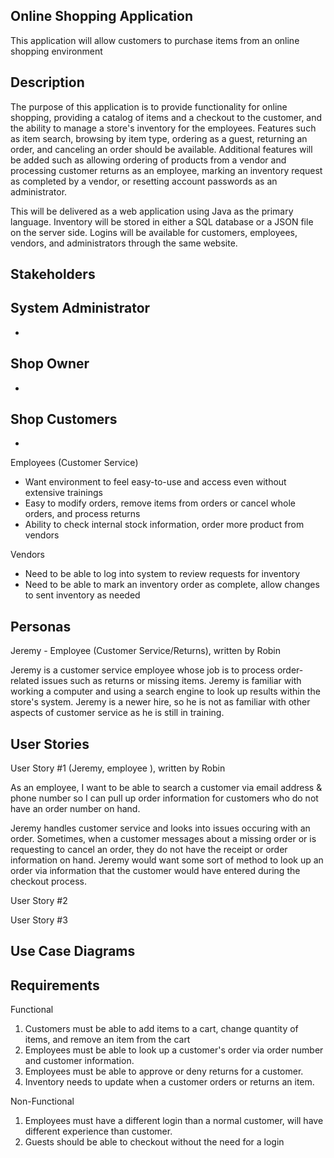 Online Shopping Application
---------------------------------------------------
This application will allow customers to purchase items from an online shopping environment

Description
---------------------------------------------------

The purpose of this application is to provide functionality for online shopping, providing a catalog of items and a checkout to the customer, and the ability to manage a store's inventory for the employees. Features such as item search, browsing by item type, ordering as a guest, returning an order, and canceling an order should be available. Additional features will be added such as allowing ordering of products from a vendor and processing customer returns as an employee, marking an inventory request as completed by a vendor, or resetting account passwords as an administrator. 

This will be delivered as a web application using Java as the primary language. Inventory will be stored in either a SQL database or a JSON file on the server side. Logins will be available for customers, employees, vendors, and administrators through the same website. 

Stakeholders
----------------------------------------------------

System Administrator
 - 
 - 

Shop Owner
 - 
 - 

Shop Customers
 - 	
 - 

Employees (Customer Service)
 - Want environment to feel easy-to-use and access even without extensive trainings 
 - Easy to modify orders, remove items from orders or cancel whole orders, and process returns
 - Ability to check internal stock information, order more product from vendors 
 
Vendors
 - Need to be able to log into system to review requests for inventory
 - Need to be able to mark an inventory order as complete, allow changes to sent inventory as needed

Personas
----------------------------------------------------
Jeremy - Employee (Customer Service/Returns), written by Robin

Jeremy is a customer service employee whose job is to process order-related issues such as returns or missing items. Jeremy is familiar with working a computer and using a search engine to look up results within the store's system. Jeremy is a newer hire, so he is not as familiar with other aspects of customer service as he is still in training. 

User Stories
----------------------------------------------------
User Story #1 (Jeremy, employee ), written by Robin 

As an employee, I want to be able to search a customer via email address & phone number so I can pull up order information for customers who do not have an order number on hand. 

Jeremy handles customer service and looks into issues occuring with an order. Sometimes, when a customer messages about a missing order or is requesting to cancel an order, they do not have the receipt or order information on hand. Jeremy would want some sort of method to look up an order via information that the customer would have entered during the checkout process.  

User Story #2

User Story #3

Use Case Diagrams
----------------------------------------------------

Requirements
----------------------------------------------------
Functional
 1. Customers must be able to add items to a cart, change quantity of items, and remove an item from the cart
 2. Employees must be able to look up a customer's order via order number and customer information. 
 3. Employees must be able to approve or deny returns for a customer. 
 4. Inventory needs to update when a customer orders or returns an item. 

Non-Functional
 1. Employees must have a different login than a normal customer, will have different experience than customer. 
 2. Guests should be able to checkout without the need for a login
